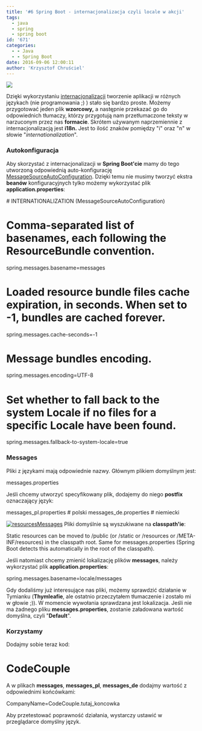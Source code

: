 ```yaml
---
title: '#6 Spring Boot - internacjonalizacja czyli locale w akcji'
tags:
  - java
  - spring
  - spring boot
id: '671'
categories:
  - - Java
  - - Spring Boot
date: 2016-09-06 12:00:11
author: 'Krzysztof Chruściel'
---
```


![](http://codecouple.pl/wp-content/uploads/2017/02/springBootArt.png)

Dzięki wykorzystaniu [internacjonalizacji](https://en.wikipedia.org/wiki/Internationalization_and_localization) tworzenie aplikacji w różnych językach (nie programowania ;) ) stało się bardzo proste. Możemy przygotować jeden plik **wzorcowy,** a następnie przekazać go do odpowiednich tłumaczy, którzy przygotują nam przetłumaczone teksty w narzuconym przez nas **formacie**. Skrótem używanym naprzemiennie z internacjonalizacją jest **i18n.** Jest to ilość znaków pomiędzy "i" oraz "n" w słowie "_internationalization_".
<!-- more -->
### Autokonfiguracja

Aby skorzystać z internacjonalizacji w **Spring Boot'cie** mamy do tego utworzoną odpowiednią auto-konfigurację [MessageSourceAutoConfiguration](http://docs.spring.io/spring-boot/docs/current/api/org/springframework/boot/autoconfigure/MessageSourceAutoConfiguration.html). Dzięki temu nie musimy tworzyć ekstra **beanów** konfiguracyjnych tylko możemy wykorzystać plik **application.properties**:

\# INTERNATIONALIZATION (MessageSourceAutoConfiguration)

# Comma-separated list of basenames, each following the ResourceBundle convention.
spring.messages.basename=messages

# Loaded resource bundle files cache expiration, in seconds. When set to -1, bundles are cached forever. 
spring.messages.cache-seconds=-1

# Message bundles encoding.
spring.messages.encoding=UTF-8

# Set whether to fall back to the system Locale if no files for a specific Locale have been found.
spring.messages.fallback-to-system-locale=true

### Messages

Pliki z językami mają odpowiednie nazwy. Głównym plikiem domyślnym jest:

messages.properties

Jeśli chcemy utworzyć specyfikowany plik, dodajemy do niego **postfix** oznaczający język:

messages\_pl.properties # polski
messages\_de.properties # niemiecki

[![resourcesMessages](http://codecouple.pl/wp-content/uploads/2016/08/resourcesMessages.png)](http://codecouple.pl/wp-content/uploads/2016/08/resourcesMessages.png) Pliki domyślnie są wyszukiwane na **classpath'ie**:

Static resources can be moved to /public (or /static or /resources or /META-INF/resources)
in the classpath root. Same for messages.properties (Spring Boot detects this automatically 
in the root of the classpath).

Jeśli natomiast chcemy zmienić lokalizację plików **messages**, należy wykorzystać plik **application.properties**:

spring.messages.basename=locale/messages

Gdy dodaliśmy już interesujące nas pliki, możemy sprawdzić działanie w Tymianku (**Thymleafie**, ale ostatnio przeczytałem tłumaczenie i zostało mi w głowie ;)). W momencie wywołania sprawdzana jest lokalizacja. Jeśli nie ma żadnego pliku **messages.properties**, zostanie załadowana wartość domyślna, czyli "**Default**".

### Korzystamy

Dodajmy sobie teraz kod:

<h1 th:text="#{CompanyName}">CodeCouple</h1>

A w plikach **messages**, **messages\_pl**, **messages\_de** dodajmy wartość z odpowiednimi końcówkami:

CompanyName=CodeCouple.tutaj\_koncowka

Aby przetestować poprawność działania, wystarczy ustawić w przeglądarce domyślny język.
